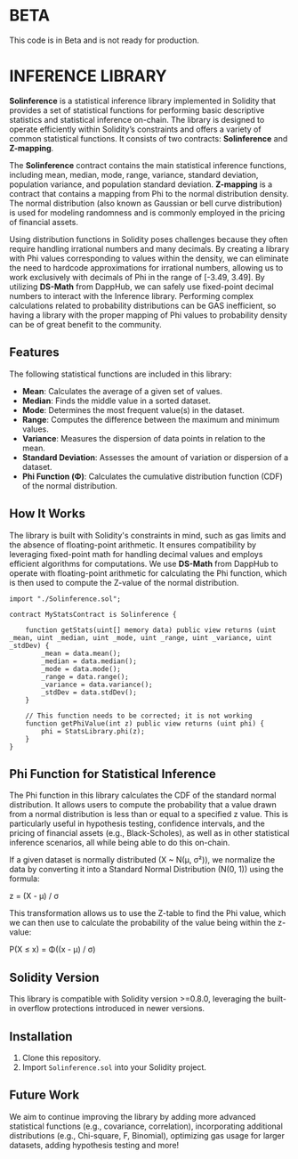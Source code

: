 # BETA
This code is in Beta and is not ready for production.

# INFERENCE LIBRARY

**Solinference** is a statistical inference library implemented in Solidity that provides a set of statistical functions for performing basic descriptive statistics and statistical inference on-chain. The library is designed to operate efficiently within Solidity’s constraints and offers a variety of common statistical functions. It consists of two contracts: **Solinference** and **Z-mapping**.

The **Solinference** contract contains the main statistical inference functions, including mean, median, mode, range, variance, standard deviation, population variance, and population standard deviation. **Z-mapping** is a contract that contains a mapping from Phi to the normal distribution density. The normal distribution (also known as Gaussian or bell curve distribution) is used for modeling randomness and is commonly employed in the pricing of financial assets.

Using distribution functions in Solidity poses challenges because they often require handling irrational numbers and many decimals. By creating a library with Phi values corresponding to values within the density, we can eliminate the need to hardcode approximations for irrational numbers, allowing us to work exclusively with decimals of Phi in the range of [-3.49, 3.49]. By utilizing **DS-Math** from DappHub, we can safely use fixed-point decimal numbers to interact with the Inference library. Performing complex calculations related to probability distributions can be GAS inefficient, so having a library with the proper mapping of Phi values to probability density can be of great benefit to the community.

## Features
The following statistical functions are included in this library:

- **Mean**: Calculates the average of a given set of values.
- **Median**: Finds the middle value in a sorted dataset.
- **Mode**: Determines the most frequent value(s) in the dataset.
- **Range**: Computes the difference between the maximum and minimum values.
- **Variance**: Measures the dispersion of data points in relation to the mean.
- **Standard Deviation**: Assesses the amount of variation or dispersion of a dataset.
- **Phi Function (Φ)**: Calculates the cumulative distribution function (CDF) of the normal distribution.

## How It Works
The library is built with Solidity's constraints in mind, such as gas limits and the absence of floating-point arithmetic. It ensures compatibility by leveraging fixed-point math for handling decimal values and employs efficient algorithms for computations. We use **DS-Math** from DappHub to operate with floating-point arithmetic for calculating the Phi function, which is then used to compute the Z-value of the normal distribution.

```solidity
import "./Solinference.sol";

contract MyStatsContract is Solinference {

    function getStats(uint[] memory data) public view returns (uint _mean, uint _median, uint _mode, uint _range, uint _variance, uint _stdDev) {
        _mean = data.mean();
        _median = data.median();
        _mode = data.mode();
        _range = data.range();
        _variance = data.variance();
        _stdDev = data.stdDev();
    }

    // This function needs to be corrected; it is not working
    function getPhiValue(int z) public view returns (uint phi) {
        phi = StatsLibrary.phi(z);
    }
}
```

## Phi Function for Statistical Inference

The Phi function in this library calculates the CDF of the standard normal distribution. It allows users to compute the probability that a value drawn from a normal distribution is less than or equal to a specified z value. This is particularly useful in hypothesis testing, confidence intervals, and the pricing of financial assets (e.g., Black-Scholes), as well as in other statistical inference scenarios, all while being able to do this on-chain.

If a given dataset is normally distributed (X ~ N(μ, σ²)), we normalize the data by converting it into a Standard Normal Distribution (N(0, 1)) using the formula: 

z = (X - μ) / σ

This transformation allows us to use the Z-table to find the Phi value, which we can then use to calculate the probability of the value being within the z-value: 

P(X ≤ x) = Φ((x - μ) / σ)

## Solidity Version

This library is compatible with Solidity version >=0.8.0, leveraging the built-in overflow protections introduced in newer versions.

## Installation

1. Clone this repository.
2. Import `Solinference.sol` into your Solidity project.

## Future Work

We aim to continue improving the library by adding more advanced statistical functions (e.g., covariance, correlation), incorporating additional distributions (e.g., Chi-square, F, Binomial), optimizing gas usage for larger datasets, adding hypothesis testing and more!
